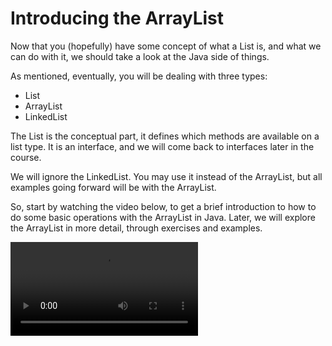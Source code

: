 # Introducing the ArrayList

Now that you (hopefully) have some concept of what a List is, and what we can do with it, we should take a look at the Java side of things.

As mentioned, eventually, you will be dealing with three types:
* List
* ArrayList
* LinkedList

The List is the conceptual part, it defines which methods are available on a list type. It is an interface, and we will come back to interfaces later in the course.

We will ignore the LinkedList. You may use it instead of the ArrayList, but all examples going forward will be with the ArrayList.

So, start by watching the video below, to get a brief introduction to how to do some basic operations with the ArrayList in Java. Later, we will explore the ArrayList in more detail, through exercises and examples.

<video src="https://youtu.be/bHVrZJ-ES8w"/></video>